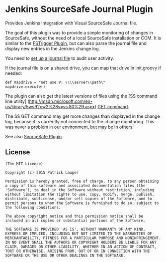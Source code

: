 Jenkins SourceSafe Journal Plugin
=================================

Provides Jenkins integration with Visual SourceSafe Journal file.

The goal of this plugin was to provide a simple monitoring of changes in SourceSafe, 
without the need of a local SourceSafe installation or COM. It is similar to the [FSTrigger Plugin](https://wiki.jenkins-ci.org/display/JENKINS/FSTrigger+Plugin), but can also parse the journal file and display new entries in the Jenkins change log. 

You need to [set up a journal file](http://msdn.microsoft.com/en-us/library/ms181070%28v=vs.80%29.aspx) to audit user activity.

If the journal file is on a shared drive, you can map that drive in init.groovy if needed:

    def mapdrive = "net use V: \\\\server\\path\"
    mapdrive.execute()

The plugin can also get the latest versions of files using the [SS command line utility] (http://msdn.microsoft.com/en-us/library/5ws92cw2%28v=vs.80%29.aspx) [GET command](http://msdn.microsoft.com/en-us/library/661w6e3d%28v=vs.80%29.aspx).

The SS GET command may get more changes than displayed in the change log, because it is currently not connected to the change monitoring. This was never a problem in our environment, but may be in others. 

See also [SourceSafe Plugin](https://wiki.jenkins-ci.org/display/JENKINS/Visual+SourceSafe+Plugin).

License
-------

	(The MIT License)

	Copyright (c) 2015 Patrick Lauper

	Permission is hereby granted, free of charge, to any person obtaining
	a copy of this software and associated documentation files (the
	'Software'), to deal in the Software without restriction, including
	without limitation the rights to use, copy, modify, merge, publish,
	distribute, sublicense, and/or sell copies of the Software, and to
	permit persons to whom the Software is furnished to do so, subject to
	the following conditions:

	The above copyright notice and this permission notice shall be
	included in all copies or substantial portions of the Software.

	THE SOFTWARE IS PROVIDED 'AS IS', WITHOUT WARRANTY OF ANY KIND,
	EXPRESS OR IMPLIED, INCLUDING BUT NOT LIMITED TO THE WARRANTIES OF
	MERCHANTABILITY, FITNESS FOR A PARTICULAR PURPOSE AND NONINFRINGEMENT.
	IN NO EVENT SHALL THE AUTHORS OR COPYRIGHT HOLDERS BE LIABLE FOR ANY
	CLAIM, DAMAGES OR OTHER LIABILITY, WHETHER IN AN ACTION OF CONTRACT,
	TORT OR OTHERWISE, ARISING FROM, OUT OF OR IN CONNECTION WITH THE
	SOFTWARE OR THE USE OR OTHER DEALINGS IN THE SOFTWARE.